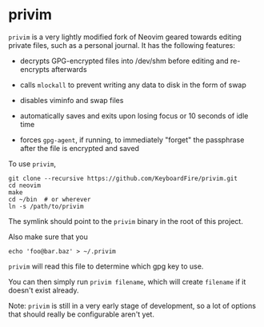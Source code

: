 # privim

`privim` is a very lightly modified fork of Neovim geared towards editing
private files, such as a personal journal. It has the following features:

* decrypts GPG-encrypted files into /dev/shm before editing and re-encrypts
  afterwards

* calls `mlockall` to prevent writing any data to disk in the form of swap

* disables viminfo and swap files

* automatically saves and exits upon losing focus or 10 seconds of idle time

* forces `gpg-agent`, if running, to immediately "forget" the passphrase after
  the file is encrypted and saved

To use `privim`,

    git clone --recursive https://github.com/KeyboardFire/privim.git
    cd neovim
    make
    cd ~/bin  # or wherever
    ln -s /path/to/privim

The symlink should point to the `privim` binary in the root of this project.

Also make sure that you

    echo 'foo@bar.baz' > ~/.privim

`privim` will read this file to determine which gpg key to use.

You can then simply run `privim filename`, which will create `filename` if it
doesn't exist already.

Note: `privim` is still in a very early stage of development, so a lot of
options that should really be configurable aren't yet.
